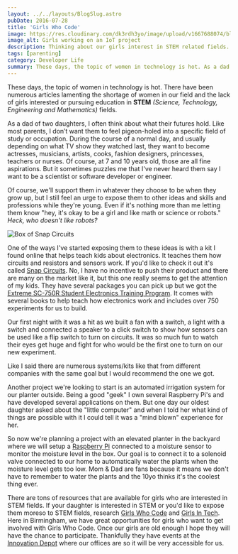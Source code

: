 ```yaml
---
layout: ../../layouts/BlogSlug.astro
pubDate: 2016-07-28
title: 'Girls Who Code'
image: https://res.cloudinary.com/dk3rdh3yo/image/upload/v1667688074/blog/girls-who-code/66d4554a-544d-11e6-82d7-ced84abd4123_afjjdd_uwn7az.jpg
image_alt: Girls working on an IoT project
description: Thinking about our girls interest in STEM related fields.
tags: [parenting]
category: Developer Life
summary: These days, the topic of women in technology is hot. As a dad of two daughters, I often think about what their futures hold. One thing I know, they belong here as much as any man.
---
```


These days, the topic of women in technology is hot. There have been numerous articles lamenting the shortage of women in our field and the lack of girls interested or pursuing education in **STEM** _(Science, Technology, Engineering and Mathematics)_ fields.

<!--more-->

As a dad of two daughters, I often think about what their futures hold. Like most parents, I don’t want them to feel pigeon-holed into a specific field of study or occupation. During the course of a normal day, and usually depending on what TV show they watched last, they want to become actresses, musicians, artists, cooks, fashion designers, princesses, teachers or nurses. Of course, at 7 and 10 years old, those are all fine aspirations. But it sometimes puzzles me that I've never heard them say I want to be a scientist or software developer or engineer.

Of course, we'll support them in whatever they choose to be when they grow up, but I still feel an urge to expose them to other ideas and skills and professions while they're young. Even if it's nothing more than me letting them know "hey, it's okay to be a girl and like math or science or robots." _Heck, who doesn't like robots?_

![Box of Snap Circuits](https://res.cloudinary.com/dk3rdh3yo/image/upload/v1650137026/blog/girls-who-code/439e9ce2-544e-11e6-9497-8f6883536914_f8rjzk.jpg)

One of the ways I've started exposing them to these ideas is with a kit I found online that helps teach kids about electronics. It teaches them how circuits and resistors and sensors work. If you'd like to check it out it's called <a href="http://www.snapcircuits.net/" target="_blank">Snap Circuits</a>. No, I have no incentive to push their product and there are many on the market like it, but this one really seems to get the attention of my kids. They have several packages you can pick up but we got the <a href="https://www.amazon.com/gp/product/B000IXMP6Q/ref=oh_aui_detailpage_o01_s00?ie=UTF8&psc=1" target="_blank">Extreme SC-750R Student Electronics Training Program</a>. It comes with several books to help teach how electronics work and includes over 750 experiments for us to build.

Our first night with it was a hit as we built a fan with a switch, a light with a switch and connected a speaker to a click switch to show how sensors can be used like a flip switch to turn on circuits. It was so much fun to watch their eyes get huge and fight for who would be the first one to turn on our new experiment.

Like I said there are numerous systems/kits like that from different companies with the same goal but I would recommend the one we got.

Another project we're looking to start is an automated irrigation system for our planter outside. Being a good "geek" I own several Raspberry Pi's and have developed several applications on them. But one day our oldest daughter asked about the "little computer" and when I told her what kind of things are possible with it I could tell it was a "mind blown" experience for her.

So now we're planning a project with an elevated planter in the backyard where we will setup a <a href="https://www.raspberrypi.org/" target="_blank">Raspberry Pi</a> connected to a moisture sensor to monitor the moisture level in the box. Our goal is to connect it to a solenoid valve connected to our home to automatically water the plants when the moisture level gets too low. Mom & Dad are fans because it means we don't have to remember to water the plants and the 10yo thinks it's the coolest thing ever.

There are tons of resources that are available for girls who are interested in STEM fields. If your daughter is interested in STEM or you'd like to expose them moreso to STEM fields, research <a href="https://girlswhocode.com/" target="_blank">Girls Who Code</a> and <a href="http://girlsintech.org/" target="_blank">Girls In Tech</a>. Here in Birmingham, we have great opportunities for girls who want to get involved with Girls Who Code. Once our girls are old enough I hope they will have the chance to participate. Thankfully they have events at the <a href="http://innovationdepot.org/" target="_blank">Innovation Depot</a> where our offices are so it will be very accessible for us.
